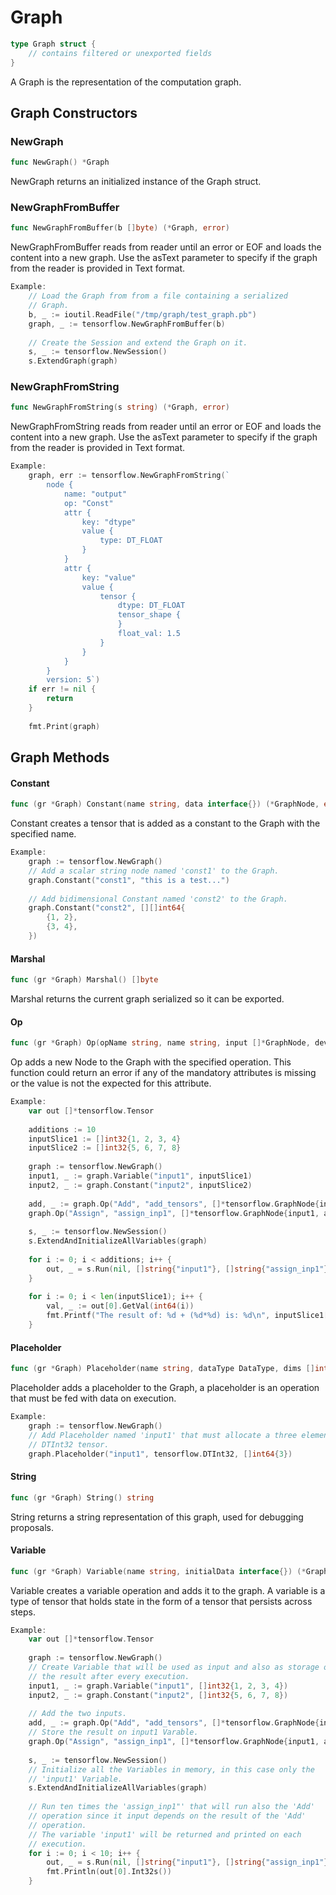 # Graph

```Go
type Graph struct {
    // contains filtered or unexported fields
}
```

A Graph is the representation of the computation graph.

## Graph Constructors

### NewGraph

```go
func NewGraph() *Graph
```

NewGraph returns an initialized instance of the Graph struct.

### NewGraphFromBuffer

```go
func NewGraphFromBuffer(b []byte) (*Graph, error)
```

NewGraphFromBuffer reads from reader until an error or EOF and loads the content
into a new graph. Use the asText parameter to specify if the graph from the
reader is provided in Text format.

```Go
Example:
	// Load the Graph from from a file containing a serialized
	// Graph.
	b, _ := ioutil.ReadFile("/tmp/graph/test_graph.pb")
	graph, _ := tensorflow.NewGraphFromBuffer(b)
	
	// Create the Session and extend the Graph on it.
	s, _ := tensorflow.NewSession()
	s.ExtendGraph(graph)

```

### NewGraphFromString

```go
func NewGraphFromString(s string) (*Graph, error)
```

NewGraphFromString reads from reader until an error or EOF and loads the content
into a new graph. Use the asText parameter to specify if the graph from the
reader is provided in Text format.

```Go
Example:
	graph, err := tensorflow.NewGraphFromString(`
	    node {
	        name: "output"
	        op: "Const"
	        attr {
	            key: "dtype"
	            value {
	                type: DT_FLOAT
	            }
	        }
	        attr {
	            key: "value"
	            value {
	                tensor {
	                    dtype: DT_FLOAT
	                    tensor_shape {
	                    }
	                    float_val: 1.5 
	                }
	            }
	        }
	    }
	    version: 5`)
	if err != nil {
	    return
	}
	
	fmt.Print(graph)

```

## Graph Methods

#### Constant

```go
func (gr *Graph) Constant(name string, data interface{}) (*GraphNode, error)
```

Constant creates a tensor that is added as a constant to the Graph with the
specified name.

```Go
Example:
	graph := tensorflow.NewGraph()
	// Add a scalar string node named 'const1' to the Graph.
	graph.Constant("const1", "this is a test...")
	
	// Add bidimensional Constant named 'const2' to the Graph.
	graph.Constant("const2", [][]int64{
	    {1, 2},
	    {3, 4},
	})

```

#### Marshal

```go
func (gr *Graph) Marshal() []byte
```

Marshal returns the current graph serialized so it can be exported.

#### Op

```go
func (gr *Graph) Op(opName string, name string, input []*GraphNode, device string, attrs map[string]interface{}) (*GraphNode, error)
```

Op adds a new Node to the Graph with the specified operation. This function
could return an error if any of the mandatory attributes is missing or the value
is not the expected for this attribute.

```Go
Example:
	var out []*tensorflow.Tensor
	
	additions := 10
	inputSlice1 := []int32{1, 2, 3, 4}
	inputSlice2 := []int32{5, 6, 7, 8}
	
	graph := tensorflow.NewGraph()
	input1, _ := graph.Variable("input1", inputSlice1)
	input2, _ := graph.Constant("input2", inputSlice2)
	
	add, _ := graph.Op("Add", "add_tensors", []*tensorflow.GraphNode{input1, input2}, "", map[string]interface{}{})
	graph.Op("Assign", "assign_inp1", []*tensorflow.GraphNode{input1, add}, "", map[string]interface{}{})
	
	s, _ := tensorflow.NewSession()
	s.ExtendAndInitializeAllVariables(graph)
	
	for i := 0; i < additions; i++ {
	    out, _ = s.Run(nil, []string{"input1"}, []string{"assign_inp1"})
	}
	
	for i := 0; i < len(inputSlice1); i++ {
	    val, _ := out[0].GetVal(int64(i))
	    fmt.Printf("The result of: %d + (%d*%d) is: %d\n", inputSlice1[i], inputSlice2[i], additions, val)
	}

```

#### Placeholder

```go
func (gr *Graph) Placeholder(name string, dataType DataType, dims []int64) *GraphNode
```

Placeholder adds a placeholder to the Graph, a placeholder is an operation that
must be fed with data on execution.

```Go
Example:
	graph := tensorflow.NewGraph()
	// Add Placeholder named 'input1' that must allocate a three element
	// DTInt32 tensor.
	graph.Placeholder("input1", tensorflow.DTInt32, []int64{3})

```

#### String

```go
func (gr *Graph) String() string
```

String returns a string representation of this graph, used for debugging
proposals.

#### Variable

```go
func (gr *Graph) Variable(name string, initialData interface{}) (*GraphNode, error)
```

Variable creates a variable operation and adds it to the graph. A variable is a
type of tensor that holds state in the form of a tensor that persists across
steps.

```Go
Example:
	var out []*tensorflow.Tensor
	
	graph := tensorflow.NewGraph()
	// Create Variable that will be used as input and also as storage of
	// the result after every execution.
	input1, _ := graph.Variable("input1", []int32{1, 2, 3, 4})
	input2, _ := graph.Constant("input2", []int32{5, 6, 7, 8})
	
	// Add the two inputs.
	add, _ := graph.Op("Add", "add_tensors", []*tensorflow.GraphNode{input1, input2}, "", map[string]interface{}{})
	// Store the result on input1 Varable.
	graph.Op("Assign", "assign_inp1", []*tensorflow.GraphNode{input1, add}, "", map[string]interface{}{})
	
	s, _ := tensorflow.NewSession()
	// Initialize all the Variables in memory, in this case only the
	// 'input1' Variable.
	s.ExtendAndInitializeAllVariables(graph)
	
	// Run ten times the 'assign_inp1"' that will run also the 'Add'
	// operation since it input depends on the result of the 'Add'
	// operation.
	// The variable 'input1' will be returned and printed on each
	// execution.
	for i := 0; i < 10; i++ {
	    out, _ = s.Run(nil, []string{"input1"}, []string{"assign_inp1"})
	    fmt.Println(out[0].Int32s())
	}

```

